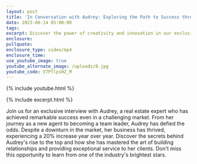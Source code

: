 ```yaml
---
layout: post
title: 'In Conversation with Audrey: Exploring the Path to Success through Creativity'
date: 2023-06-14 05:00:00
tags:
excerpt: Discover the power of creativity and innovation in our exclusive interview.
enclosure:
pullquote:
enclosure_type: video/mp4
enclosure_time:
use_youtube_image: true
youtube_alternate_image: /uploads/8.jpg
youtube_code: V7PflpsHZ_M
---
```

{% include youtube.html %}

{% include excerpt.html %}

Join us for an exclusive interview with Audrey, a real estate expert who has achieved remarkable success even in a challenging market. From her journey as a new agent to becoming a team leader, Audrey has defied the odds. Despite a downturn in the market, her business has thrived, experiencing a 20% increase year over year. Discover the secrets behind Audrey's rise to the top and how she has mastered the art of building relationships and providing exceptional service to her clients. Don't miss this opportunity to learn from one of the industry's brightest stars.